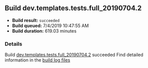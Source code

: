## Build dev.templates.tests.full_20190704.2
- **Build result:** `succeeded`
- **Build queued:** 7/4/2019 10:47:55 AM
- **Build duration:** 619.03 minutes
### Details
Build [dev.templates.tests.full_20190704.2](https://winappstudio.visualstudio.com/web/build.aspx?pcguid=a4ef43be-68ce-4195-a619-079b4d9834c2&builduri=vstfs%3a%2f%2f%2fBuild%2fBuild%2f29107) succeeded
Find detailed information in the [build log files](https://uwpctdiags.blob.core.windows.net/buildlogs/dev.templates.tests.full_20190704.2_logs.zip)
